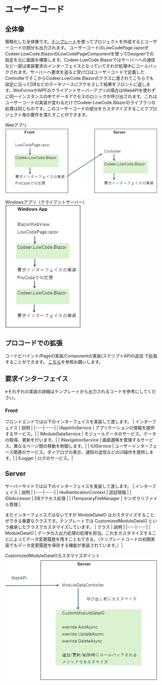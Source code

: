# ユーザーコード

## 全体像
簡略化した全体像です。[テンプレート](https://marketplace.visualstudio.com/items?itemName=Codeer.LowCodeBlazor)を使ってプロジェクトを作成するとユーザーコードの部分も出力されます。
ユーザーコードのLowCodePage.razorがCodeer.LowCode.BlazorのLowCodePageComponentを使ってDesignerでの設定を元に画面を構築します。Codeer.LowCode.Blazorではサーバーへの通信など一部は実装要求のインターフェイスとなっていてそれが処理中にコールバックされます。サーバーへ要求を送ると受け口はユーザーコードで定義したControllerでそこからCodeer.LowCode.Blazorのクラスに渡されてこちらでも設定に沿ってDBなどのデータソースにアクセスして結果をフロントに返します。WinFormsやWPFのクライアントサーバーアプリの場合はWebAPIを使わずに同一インスタンスの中でデータアクセスのロジックが呼び出されます。これはユーザーコードの実装が変わるだけでCodeer.LowCode.Blazorのライブラリの処理は同じものです。このユーザーコードの部分をカスタマイズすることでプロジェクト毎の要件を満たすことができます。

Webアプリ<br>
![Webアプリ](images/webapp.png)

Windowsアプリ（クライアントサーバー）<br>
![Windowsアプリ](images/winapp.png)

## プロコードでの拡張
コードビハインド/Pageの実装/Componentの実装/スクリプトAPIの追加 で拡張することができます。
[こちら](../overview/procode.md)を参照お願いします。

## 要求インターフェイス
※それぞれの実装の詳細はテンプレートから出力されるコードを参考にしてください。

### Front
フロントエンドでは以下のインターフェイスを実装して渡します。
| インターフェイス | 説明 |
|----|-----|
| IAppInfoService  | アプリケーションの情報を提供するサービス。|
| IModuleDataService | モジュールデータのサービス。データの取得、更新を行います。|
| INavigationService | 画面遷移を管理するサービス。異なるページ間の移動を制御します。|
| IUIService | ユーザーインターフェース関連のサービス。ダイアログの表示、通知の送信などのUI操作を提供します。|
| ILogger | ログのサービス。|

## Server
サーバーサイドでは以下のインターフェイスを実装して渡します。
| インターフェイス | 説明 |
|----|-----|
| IAuthenticationContext | 認証情報 |
| IDbAccessor | DBアクセス処理 |
| ITemporaryFileManager | テンポラリファイル管理 |

またインターフェイスではないですが ModuleDataIO はカスタマイズすることができる重要なクラスです。テンプレートでは CustomizedModuleDataIO という継承したクラスでカスタマイズしています。
| クラス | 説明 |
|----|-----|
| ModuleDataIO | データの入出力処理の処理を担当。これをカスタマイズすることによってデータ変更履歴を残すこともできる。（テンプレートコードの初期実装でもデータ変更履歴を保存する機能が実装されています。）|

CustomizedModuleDataIOカスタマイズポイント<br>
![Windowsアプリ](images/module_data_io.png)
